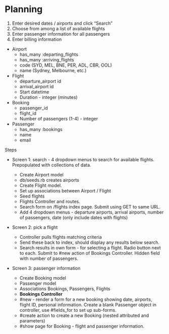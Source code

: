 # Planning

1. Enter desired dates / airports and click “Search”
2. Choose from among a list of available flights
3. Enter passenger information for all passengers
4. Enter billing information

- Airport
  - has_many :departing_flights
  - has_many :arriving_flights
  - code (SYD, MEL, BNE, PER, ADL, CBR, OOL)
  - name (Sydney, Melbourne, etc.)
- Flight
  - departure_airport id
  - arrival_airport id
  - Start datetime
  - Duration - integer (minutes)
- Booking
  - passenger_id
  - flight_id
  - Number of passengers (1-4) - integer
- Passenger
  - has_many :bookings
  - name
  - email

Steps

- Screen 1: search - 4 dropdown menus to search for available flights. Prepopulated with collections of data.
  - Create Airport model
  - db/seeds.rb creates airports
  - Create Flight model.
  - Set up associations between Airport / Flight
  - Seed flights
  - Flights Controller and routes.
  - Search form on /flights index page. Submit using GET to same URL.
  - Add 4 dropdown menus - departure airports, arrival airports, number of passengers, date (only include dates with flights)

- Screen 2: pick a flight
  - Controller pulls flights matching criteria
  - Send these back to index, should display any results below search.
  - Search results in own form - for selecting a flight. Radio button next to each. Submit to #new action of Bookings Controller. Hidden field with number of passengers.

- Screen 3: passenger information
  - Create Booking model
  - Passenger model
  - Associations Bookings, Passengers, Flights
  - **Bookings Controller**
  - #new - render a form for a new booking showing date, airports, flight ID, personal information. Create a blank Passenger object in controller, use #fields_for to set up sub-forms.
  - #create action to create a new Booking (nested attributed and parameters)
  - #show page for Booking - flight and passenger information.
  